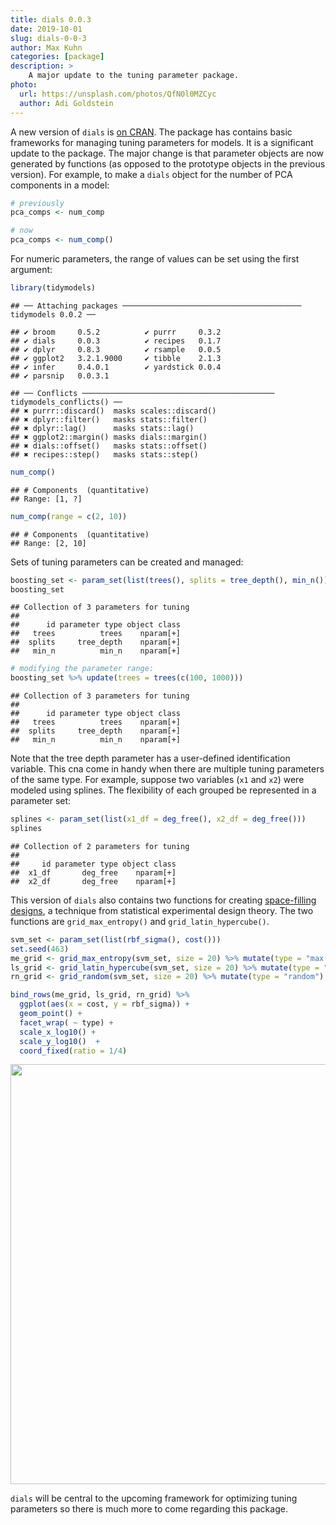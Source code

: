 ```yaml
---
title: dials 0.0.3
date: 2019-10-01
slug: dials-0-0-3
author: Max Kuhn
categories: [package]
description: >
    A major update to the tuning parameter package. 
photo:
  url: https://unsplash.com/photos/QfN0l0MZCyc
  author: Adi Goldstein
---
```


A new version of `dials` is [on CRAN](https://cran.r-project.org/package=dials). The package has contains basic frameworks for managing tuning parameters for models. It is a significant update to the package. The major change is that parameter objects are now generated by functions (as opposed to the prototype objects in the previous version). For example, to make a `dials` object for the number of PCA components in a model: 


```r
# previously
pca_comps <- num_comp

# now
pca_comps <- num_comp()
```

For numeric parameters, the range of values can be set using the first argument:


```r
library(tidymodels)
```

```
## ── Attaching packages ──────────────────────────────────────── tidymodels 0.0.2 ──
```

```
## ✔ broom     0.5.2          ✔ purrr     0.3.2     
## ✔ dials     0.0.3          ✔ recipes   0.1.7     
## ✔ dplyr     0.8.3          ✔ rsample   0.0.5     
## ✔ ggplot2   3.2.1.9000     ✔ tibble    2.1.3     
## ✔ infer     0.4.0.1        ✔ yardstick 0.0.4     
## ✔ parsnip   0.0.3.1
```

```
## ── Conflicts ─────────────────────────────────────────── tidymodels_conflicts() ──
## ✖ purrr::discard()  masks scales::discard()
## ✖ dplyr::filter()   masks stats::filter()
## ✖ dplyr::lag()      masks stats::lag()
## ✖ ggplot2::margin() masks dials::margin()
## ✖ dials::offset()   masks stats::offset()
## ✖ recipes::step()   masks stats::step()
```

```r
num_comp()
```

```
## # Components  (quantitative)
## Range: [1, ?]
```

```r
num_comp(range = c(2, 10))
```

```
## # Components  (quantitative)
## Range: [2, 10]
```

Sets of tuning parameters can be created and managed:


```r
boosting_set <- param_set(list(trees(), splits = tree_depth(), min_n()))
boosting_set
```

```
## Collection of 3 parameters for tuning
## 
##      id parameter type object class
##   trees          trees    nparam[+]
##  splits     tree_depth    nparam[+]
##   min_n          min_n    nparam[+]
```

```r
# modifying the parameter range:
boosting_set %>% update(trees = trees(c(100, 1000)))
```

```
## Collection of 3 parameters for tuning
## 
##      id parameter type object class
##   trees          trees    nparam[+]
##  splits     tree_depth    nparam[+]
##   min_n          min_n    nparam[+]
```

Note that the tree depth parameter has a user-defined identification variable. This cna come in handy when there are multiple tuning parameters of the same type. For example, suppose two variables (`x1` and `x2`) were modeled using splines. The flexibility of each grouped be represented in a parameter set:


```r
splines <- param_set(list(x1_df = deg_free(), x2_df = deg_free()))
splines
```

```
## Collection of 2 parameters for tuning
## 
##     id parameter type object class
##  x1_df       deg_free    nparam[+]
##  x2_df       deg_free    nparam[+]
```

This version of `dials` also contains two functions for creating [space-filling designs](https://scholar.google.com/scholar?hl=en&as_sdt=0%2C7&q=%22Space-Filling+Designs%22&btnG=), a technique from statistical experimental design theory. The two functions are `grid_max_entropy()` and `grid_latin_hypercube()`. 




```r
svm_set <- param_set(list(rbf_sigma(), cost()))
set.seed(463)
me_grid <- grid_max_entropy(svm_set, size = 20) %>% mutate(type = "max entropy")
ls_grid <- grid_latin_hypercube(svm_set, size = 20) %>% mutate(type = "latin hypercube")
rn_grid <- grid_random(svm_set, size = 20) %>% mutate(type = "random")

bind_rows(me_grid, ls_grid, rn_grid) %>% 
  ggplot(aes(x = cost, y = rbf_sigma)) + 
  geom_point() + 
  facet_wrap( ~ type) +
  scale_x_log10() + 
  scale_y_log10()  + 
  coord_fixed(ratio = 1/4)
```

<img src="/articles/2019-10-dials-0-0-3_files/figure-html/svm-design-1.png" width="672" />

`dials` will be central to the upcoming framework for optimizing tuning parameters so there is much more to come regarding this package. 

 
